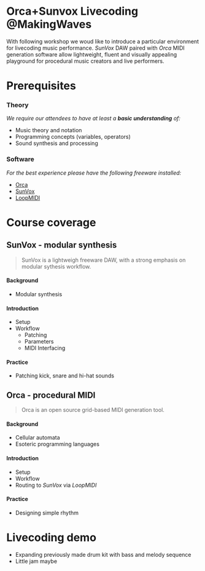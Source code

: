 # Orca+Sunvox Livecoding @MakingWaves

With following workshop we woud like to introduce a particular environment for livecoding music performance. 
_SunVox_ DAW paired with _Orca_ MIDI generation software allow lightweight, fluent and visually appealing playground for procedural music creators and live performers.   

# Prerequisites
### Theory 
_We require our attendees to have at least a  **basic understanding** of:_
  - Music theory and notation
  - Programming concepts (variables, operators)
  - Sound synthesis and processing 
### Software 
_For the best experience please have the following freeware installed:_
  - [Orca](https://100r.co/site/orca.html)
  - [SunVox](https://warmplace.ru/soft/sunvox/)
  - [LoopMIDI](https://www.tobias-erichsen.de/software/loopmidi.html)

# Course coverage

## SunVox - modular synthesis

> SunVox is a lightweigh freeware DAW, with a strong emphasis on modular sythesis workflow. 

#### Background
 - Modular synthesis

#### Introduction
 - Setup
  - Workflow
    - Patching
    - Parameters
    - MIDI Interfacing
      
#### Practice 
  - Patching kick, snare and hi-hat sounds  
    
## Orca - procedural MIDI 
> Orca is an open source grid-based MIDI generation tool. 

#### Background 
 - Cellular automata
 - Esoteric programming languages
#### Introduction 
 - Setup
 - Workflow
 - Routing to *SunVox* via *LoopMIDI*

#### Practice
  - Designing simple rhythm


# Livecoding demo 
 - Expanding previously made drum kit with bass and melody sequence
 - Little jam maybe


